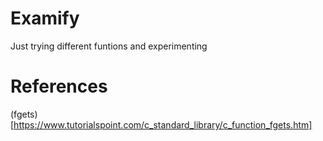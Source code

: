 # Examify
Just trying different funtions and experimenting
# References
(fgets)[https://www.tutorialspoint.com/c_standard_library/c_function_fgets.htm]
